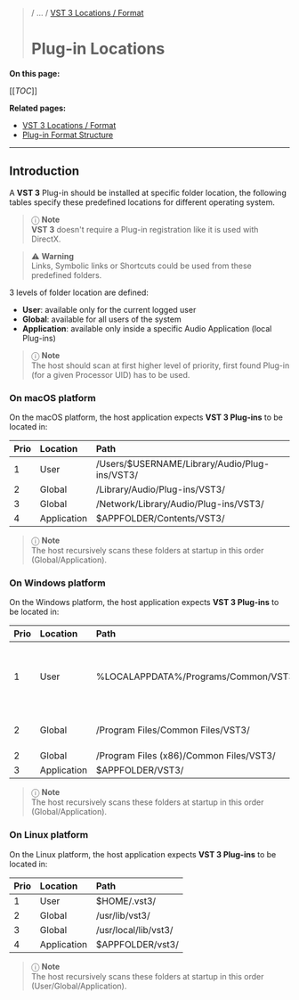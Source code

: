 >/ ... / [VST 3 Locations / Format](Index.md)
>
># Plug-in Locations

**On this page:**

[[_TOC_]]

**Related pages:**

- [VST 3 Locations / Format](Index.md)
- [Plug-in Format Structure](Plugin+Format.md)

---

## Introduction

A **VST 3** Plug-in should be installed at specific folder location, the following tables specify these predefined locations for different operating system.

>ⓘ **Note**\
>**VST 3** doesn't require a Plug-in registration like it is used with DirectX.

>⚠️ **Warning**\
>Links, Symbolic links or Shortcuts could be used from these predefined folders.

3 levels of folder location are defined:

- **User**: available only for the current logged user
- **Global**: available for all users of the system
- **Application**: available only inside a specific Audio Application (local Plug-ins)

>ⓘ **Note**\
>The host should scan at first higher level of priority, first found Plug-in (for a given Processor UID) has to be used.

### On macOS platform

On the macOS platform, the host application expects **VST 3 Plug-ins** to be located in:

| Prio  | Location      | Path                                          |
| :-    | :-            | :-                                            |
| 1     |  User         | /Users/$USERNAME/Library/Audio/Plug-ins/VST3/ |
| 2     |  Global       | /Library/Audio/Plug-ins/VST3/                 |
| 3     |  Global       | /Network/Library/Audio/Plug-ins/VST3/         |
| 4     |  Application  | $APPFOLDER/Contents/VST3/                     |

>ⓘ **Note**\
>The host recursively scans these folders at startup in this order (Global/Application).

### On Windows platform

On the Windows platform, the host application expects **VST 3 Plug-ins** to be located in:

| Prio  | Location      | Path                                          | Comment   |
| :-    | :-            | :-                                            | :-        |
| 1     | User          | %LOCALAPPDATA%/Programs/Common/VST3/          | FOLDERID_UserProgramFilesCommon native bitdepth:<br> • 32bit Plug-in on 32bit OS,<br> • 64bit on 64bit OS<br> Mainly used for development use case. <br> example: C:\Users\MyUserName\AppData\Local\Programs\Common\VST3 |
| 2     | Global        | /Program Files/Common Files/VST3/             | FOLDERID_ProgramFilesCommon native bitdepth:<br> • 32bit Plug-in on 32bit OS,<br> • 64bit on 64bit OS |
| 2     | Global        | /Program Files (x86)/Common Files/VST3/       | 32bit Plug-ins on 64bit Windows |
| 3     | Application   | $APPFOLDER/VST3/                              | |

>ⓘ **Note**\
>The host recursively scans these folders at startup in this order (Global/Application).

### On Linux platform

On the Linux platform, the host application expects **VST 3 Plug-ins** to be located in:

| Prio  | Location      | Path                  |
| :-    | :-            | :-                    |
| 1     | User          | $HOME/.vst3/          |
| 2     | Global        | /usr/lib/vst3/        |
| 3     | Global        | /usr/local/lib/vst3/  |
| 4     | Application   | $APPFOLDER/vst3/      |

>ⓘ **Note**\
>The host recursively scans these folders at startup in this order (User/Global/Application).
